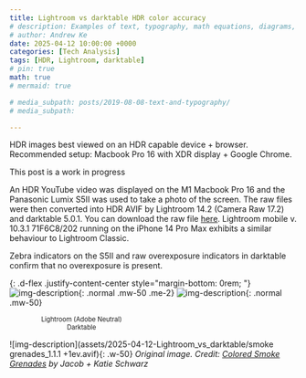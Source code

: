 ```yaml
---
title: Lightroom vs darktable HDR color accuracy
# description: Examples of text, typography, math equations, diagrams, flowcharts, pictures, videos, and more.
# author: Andrew Ke
date: 2025-04-12 10:00:00 +0000
categories: [Tech Analysis]
tags: [HDR, Lightroom, darktable]
# pin: true
math: true
# mermaid: true

# media_subpath: posts/2019-08-08-text-and-typography/
# media_subpath: 

---
```


HDR images best viewed on an HDR capable device + browser. Recommended setup: Macbook Pro 16 with XDR display + Google Chrome.

This post is a work in progress

An HDR YouTube video was displayed on the M1 Macbook Pro 16 and the Panasonic Lumix S5II was used to take a photo of the screen. The raw files were then converted into HDR AVIF by Lightroom 14.2 (Camera Raw 17.2) and darktable 5.0.1. You can download the raw file [here](https://drive.google.com/drive/u/0/folders/1YIhkxHvp77HHTaanyFJ5LXX28jH74Rau). Lightroom mobile v. 10.3.1 71F6C8/202 running on the iPhone 14 Pro Max exhibits a similar behaviour to Lightroom Classic.


Zebra indicators on the S5II and raw overexposure indicators in darktable confirm that no overexposure is present.

{: .d-flex .justify-content-center style="margin-bottom: 0rem; "}
![img-description](assets/2025-04-12-Lightroom_vs_darktable/P1123045_lr_web.avif){: .normal .mw-50 .me-2}
![img-description](assets/2025-04-12-Lightroom_vs_darktable/P1123045_dt_web.avif){: .normal .mw-50}

<div class="d-flex justify-content-center" style="gap: 0.5rem;" style="margin-bottom: 1rem; color:#6d6c6c;">
  <div style="width: 50%; text-align: center; font-size:80%;">Lightroom (Adobe Neutral)</div>
  <div style="width: 50%; text-align: center; font-size:80%;">Darktable</div>
</div>

<!-- ![img-description](assets/2025-04-12-Lightroom_vs_darktable/smoke grenades_1.1.1 +1ev.avif){: width="50%" .justify-content-center} -->
![img-description](assets/2025-04-12-Lightroom_vs_darktable/smoke grenades_1.1.1 +1ev.avif){: .w-50}
_Original image. Credit: [Colored Smoke Grenades](https://youtu.be/0FYjApop7Mk?si=S-cXCX-0hyAvsTpp&t=23) by Jacob + Katie Schwarz_
<!-- _Image Caption_ -->


